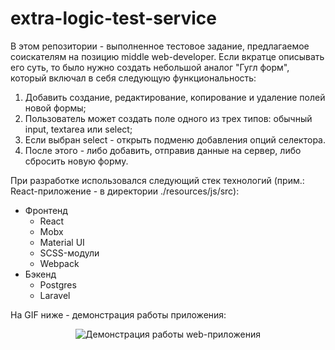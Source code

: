 # extra-logic-test-service

В этом репозитории - выполненное тестовое задание, предлагаемое соискателям на позицию middle web-developer. Если вкратце описывать его суть, то было
нужно создать небольшой аналог "Гугл форм", который включал в себя следующую функциональность:

1. Добавить создание, редактирование, копирование и удаление полей новой формы;
2. Пользователь может создать поле одного из трех типов: обычный input, textarea или select;
3. Если выбран select - открыть подменю добавления опций селектора.
4. После этого - либо добавить, отправив данные на сервер, либо сбросить новую форму.

При разработке использовался следующий стек технологий (прим.: React-приложение - в директории ./resources/js/src):

- Фронтенд
    - React
    - Mobx
    - Material UI
    - SCSS-модули
    - Webpack
- Бэкенд
    - Postgres
    - Laravel

На GIF ниже - демонстрация работы приложения:

<p align="center">
  <img src="https://media.giphy.com/media/5V5G8P5hZiZwNKLUyp/giphy.gif" alt="Демонстрация работы web-приложения" />
</p>
